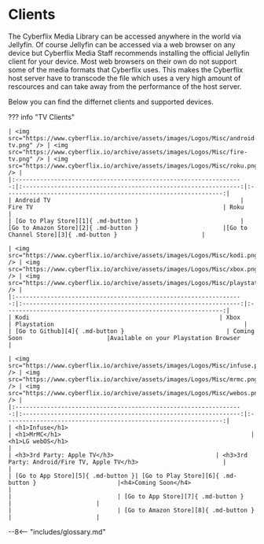 # Clients
The Cyberflix Media Library can be accessed anywhere in the world via Jellyfin. Of course Jellyfin can be accessed via a web browser on any device but Cyberflix Media Staff recommends installing the official Jellyfin client for your device. Most web browsers on their own do not support some of the media formats that Cyberflix uses. This makes the Cyberflix host server have to transcode the file which uses a very high amount of rescources and can take away from the performance of the host server.

Below you can find the differnet clients and supported devices.

??? info "TV Clients"

    | <img src="https://www.cyberflix.io/archive/assets/images/Logos/Misc/android-tv.png" /> | <img src="https://www.cyberflix.io/archive/assets/images/Logos/Misc/fire-tv.png" /> | <img src="https://www.cyberflix.io/archive/assets/images/Logos/Misc/roku.png" /> |
    |:-----------------------------------------------------------------:|:--------------------------------------------------------------:|:--------------------------------------------------------------:|
    | Android TV                                                      | Fire TV                                                      | Roku                                                      |
    | [Go to Play Store][1]{ .md-button }                             | [Go to Amazon Store][2]{ .md-button }                        |[Go to Channel Store][3]{ .md-button }                        |
    
    | <img src="https://www.cyberflix.io/archive/assets/images/Logos/Misc/kodi.png" /> | <img src="https://www.cyberflix.io/archive/assets/images/Logos/Misc/xbox.png" /> | <img src="https://www.cyberflix.io/archive/assets/images/Logos/Misc/playstation.png" /> |
    |:-----------------------------------------------------------------:|:--------------------------------------------------------------:|:--------------------------------------------------------------:|
    | Kodi                                                      | Xbox                                                      | Playstation                                                      |
    | [Go to Github][4]{ .md-button }                             | Coming Soon                        |Available on your Playstation Browser                        |
    
    | <img src="https://www.cyberflix.io/archive/assets/images/Logos/Misc/infuse.png" /> | <img src="https://www.cyberflix.io/archive/assets/images/Logos/Misc/mrmc.png" /> | <img src="https://www.cyberflix.io/archive/assets/images/Logos/Misc/webos.png" /> |
    |:-----------------------------------------------------------------:|:--------------------------------------------------------------:|:--------------------------------------------------------------:|
    | <h1>Infuse</h1>                                                      | <h1>MrMC</h1>                                                      | <h1>LG webOS</h1>                                                      |
    | <h3>3rd Party: Apple TV</h3>                             | <h3>3rd Party: Android/Fire TV, Apple TV</h3>                        |                        |
    | [Go to App Store][5]{ .md-button }| [Go to Play Store][6]{ .md-button }                       |<h4>Coming Soon</h4>                        |
    |                              | [Go to App Store][7]{ .md-button }                        |                        |
    |                              | [Go to Amazon Store][8]{ .md-button }                        |                        |



[1]: https://play.google.com/store/apps/details?id=org.jellyfin.androidtv
[2]: https://www.amazon.com/gp/aw/d/B07TX7Z725
[3]: https://channelstore.roku.com/details/592369/jellyfin
[4]: https://github.com/jellyfin/jellyfin-kodi
[5]: https://apps.apple.com/app/id1136220934?mt=8
[6]: https://play.google.com/store/apps/details?id=tv.mrmc.mrmc
[7]: https://itunes.apple.com/us/app/mrmc/id1059536415?mt=8
[8]: https://www.amazon.com/gp/product/B01ENT3I1Q/ref=mas_pm_mrmc

--8<-- "includes/glossary.md"
